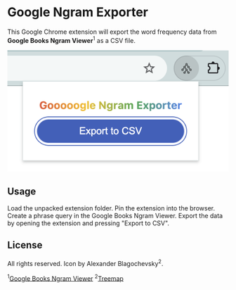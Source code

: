 # Google Ngram Exporter

This Google Chrome extension will export the word frequency data from **Google Books Ngram Viewer**<sup>1</sup> as a CSV file.

![Google Ngram Exporter](imgs/csv-exporter-image.png)

## Usage

Load the unpacked extension folder. Pin the extension into the browser. Create a phrase query in the Google Books Ngram Viewer. Export the data by opening the extension and pressing "Export to CSV".

## License

All rights reserved. Icon by Alexander Blagochevsky<sup>2</sup>.

<sup>1</sup>[Google Books Ngram Viewer](https://books.google.com/ngrams/)
<sup>2</sup>[Treemap](https://thenounproject.com/browse/icons/term/treemap/)

